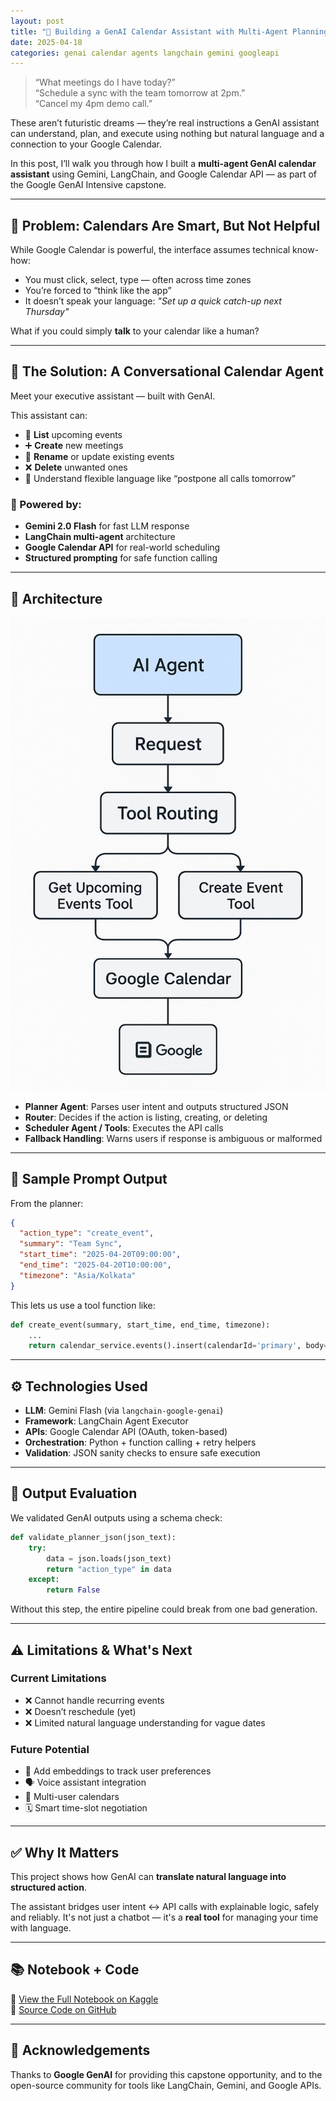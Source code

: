 ```yaml
---
layout: post
title: "🧠 Building a GenAI Calendar Assistant with Multi-Agent Planning"
date: 2025-04-18
categories: genai calendar agents langchain gemini googleapi
---
```


> “What meetings do I have today?”  
> “Schedule a sync with the team tomorrow at 2pm.”  
> “Cancel my 4pm demo call.”

These aren’t futuristic dreams — they’re real instructions a GenAI assistant can understand, plan, and execute using nothing but natural language and a connection to your Google Calendar.

In this post, I’ll walk you through how I built a **multi-agent GenAI calendar assistant** using Gemini, LangChain, and Google Calendar API — as part of the Google GenAI Intensive capstone.

---

## 🎯 Problem: Calendars Are Smart, But Not Helpful

While Google Calendar is powerful, the interface assumes technical know-how:

- You must click, select, type — often across time zones
- You’re forced to “think like the app”
- It doesn’t speak your language: *"Set up a quick catch-up next Thursday"*

What if you could simply **talk** to your calendar like a human?

---

## 🚀 The Solution: A Conversational Calendar Agent

Meet your executive assistant — built with GenAI.

This assistant can:
- 📅 **List** upcoming events
- ➕ **Create** new meetings
- 📝 **Rename** or update existing events
- ❌ **Delete** unwanted ones
- 🤖 Understand flexible language like “postpone all calls tomorrow”

### 🧠 Powered by:
- **Gemini 2.0 Flash** for fast LLM response
- **LangChain multi-agent** architecture
- **Google Calendar API** for real-world scheduling
- **Structured prompting** for safe function calling

---

## 🧱 Architecture

![Flowchart](calendar_assistant_flowchart.png)

- **Planner Agent**: Parses user intent and outputs structured JSON
- **Router**: Decides if the action is listing, creating, or deleting
- **Scheduler Agent / Tools**: Executes the API calls
- **Fallback Handling**: Warns users if response is ambiguous or malformed

---

## 🧪 Sample Prompt Output

From the planner:
```json
{
  "action_type": "create_event",
  "summary": "Team Sync",
  "start_time": "2025-04-20T09:00:00",
  "end_time": "2025-04-20T10:00:00",
  "timezone": "Asia/Kolkata"
}
```

This lets us use a tool function like:

```python
def create_event(summary, start_time, end_time, timezone):
    ...
    return calendar_service.events().insert(calendarId='primary', body=event).execute()
```

---

## ⚙️ Technologies Used

- **LLM**: Gemini Flash (via `langchain-google-genai`)
- **Framework**: LangChain Agent Executor
- **APIs**: Google Calendar API (OAuth, token-based)
- **Orchestration**: Python + function calling + retry helpers
- **Validation**: JSON sanity checks to ensure safe execution

---

## 📏 Output Evaluation

We validated GenAI outputs using a schema check:
```python
def validate_planner_json(json_text):
    try:
        data = json.loads(json_text)
        return "action_type" in data
    except:
        return False
```

Without this step, the entire pipeline could break from one bad generation.

---

## ⚠️ Limitations & What's Next

### Current Limitations
- ❌ Cannot handle recurring events
- ❌ Doesn’t reschedule (yet)
- ❌ Limited natural language understanding for vague dates

### Future Potential
- 🧠 Add embeddings to track user preferences
- 🗣️ Voice assistant integration
- 👥 Multi-user calendars
- 🗓️ Smart time-slot negotiation

---

## ✅ Why It Matters

This project shows how GenAI can **translate natural language into structured action**.

The assistant bridges user intent ↔️ API calls with explainable logic, safely and reliably. It's not just a chatbot — it's a **real tool** for managing your time with language.

---

## 📚 Notebook + Code

🔗 [View the Full Notebook on Kaggle](https://kaggle.com/)  
🔧 [Source Code on GitHub](https://github.com/your-repo)

---

## 🙏 Acknowledgements

Thanks to **Google GenAI** for providing this capstone opportunity, and to the open-source community for tools like LangChain, Gemini, and Google APIs.
